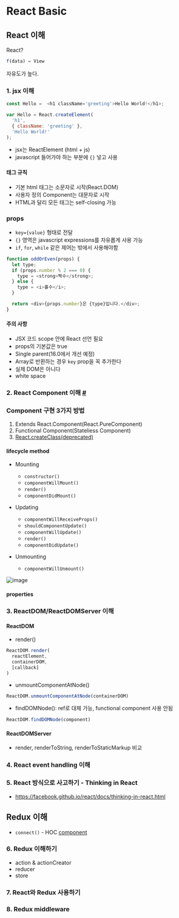 # React Basic

## React 이해

React?

```js
f(data) = View
```

자유도가 높다.

### 1. jsx 이해

```js
const Hello =  <h1 className='greeting'>Hello World!</h1>;
```

```js
var Hello = React.createElement(
  'h1',
  { className: 'greeting' },
  'Hello World!'
);
```

- jsx는 ReactElement (html + js)
- javascript 들어가야 하는 부분에 `{}` 넣고 사용

#### 태그 규칙

- 기본 html 태그는 소문자로 시작(React.DOM)
- 사용자 정의 Component는 대문자로 시작
- HTML과 달리 모든 태그는 self-closing 가능

### props

- `key={value}` 형태로 전달
- `{}` 영역은 javascript expressions를 자유롭게 사용 가능
- `if`, `for`, `while` 같은 제어는 밖에서 사용해야함

```js
function oddOrEven(props) {
  let type;
  if (props.number % 2 === 0) {
    type = <strong>짝수</strong>;
  } else {
    type = <i>홀수</i>;
  }

  return <div>{props.number}은 {type}입니다.</div>;
}
```

#### 주의 사항

- JSX 코드 scope 안에 React 선언 필요
- props의 기본값은 true
- Single parent(16.0에서 개선 예정)
- Array로 반환하는 경우 `key` prop을 꼭 추가한다
- 실제 DOM은 아니다
- white space

### 2. React Component 이해 [#](https://facebook.github.io/react/docs/react-component.html#componentwillreceiveprops)

### Component 구현 3가지 방법

1. Extends React.Component(React.PureComponent)
1. Functional Component(Stateliess Component)
1. [React.createClass(deprecated)](https://facebook.github.io/react/blog/#migrating-from-react.createclass)

#### lifecycle method

- Mounting
  - `constructor()`
  - `componentWillMount()`
  - `render()`
  - `componentDidMount()`

- Updating
  - `componentWillReceiveProps()`
  - `shouldComponentUpdate()`
  - `componentWillUpdate()`
  - `render()`
  - `componentDidUpdate()`

- Unmounting
  - `componentWillUnmount()`

![image](http://d2.naver.com/content/images/2017/03/helloworld-201702-React2-04-1.png)

#### properties

### 3. ReactDOM/ReactDOMServer 이해

#### ReactDOM

- render()

```js
ReactDOM.render(
  reactElement,
  containerDOM,
  [callback]
)
```

- unmountComponentAtNode()

```js
ReactDOM.unmountComponentAtNode(containerDOM)
```

- findDOMNode(): ref로 대체 가능, functional component 사용 안됨

```js
ReactDOM.findDOMNode(component)
```

#### ReactDOMServer

- render, renderToString, renderToStaticMarkup 비교

### 4. React event handling 이해

### 5. React 방식으로 사고하기 - Thinking in React

- https://facebook.github.io/react/docs/thinking-in-react.html

## Redux 이해

- `connect()` - HOC [component](https://github.com/reactjs/react-redux/blob/4d302257e3b361731f44b1f546e547ed578c8eec/src/components/connectAdvanced.js#L115)

### 6. Redux 이해하기

- action & actionCreator
- reducer
- store

### 7.  React와 Redux 사용하기

### 8. Redux middleware